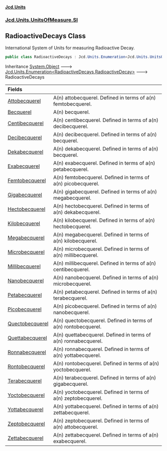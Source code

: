 #### [Jcd.Units](index.md 'index')
### [Jcd.Units.UnitsOfMeasure.SI](Jcd.Units.UnitsOfMeasure.SI.md 'Jcd.Units.UnitsOfMeasure.SI')

## RadioactiveDecays Class

International System of Units for measuring Radioactive Decay.

```csharp
public class RadioactiveDecays : Jcd.Units.Enumeration<Jcd.Units.UnitsOfMeasure.SI.RadioactiveDecays, Jcd.Units.UnitTypes.RadioactiveDecay>
```

Inheritance [System.Object](https://docs.microsoft.com/en-us/dotnet/api/System.Object 'System.Object') &#129106; [Jcd.Units.Enumeration&lt;](Jcd.Units.Enumeration_TEnumeration,T_.md 'Jcd.Units.Enumeration<TEnumeration,T>')[RadioactiveDecays](Jcd.Units.UnitsOfMeasure.SI.RadioactiveDecays.md 'Jcd.Units.UnitsOfMeasure.SI.RadioactiveDecays')[,](Jcd.Units.Enumeration_TEnumeration,T_.md 'Jcd.Units.Enumeration<TEnumeration,T>')[RadioactiveDecay](Jcd.Units.UnitTypes.RadioactiveDecay.md 'Jcd.Units.UnitTypes.RadioactiveDecay')[&gt;](Jcd.Units.Enumeration_TEnumeration,T_.md 'Jcd.Units.Enumeration<TEnumeration,T>') &#129106; RadioactiveDecays

| Fields | |
| :--- | :--- |
| [Attobecquerel](Jcd.Units.UnitsOfMeasure.SI.RadioactiveDecays.Attobecquerel.md 'Jcd.Units.UnitsOfMeasure.SI.RadioactiveDecays.Attobecquerel') | A(n) attobecquerel. Defined in terms of a(n) femtobecquerel. |
| [Becquerel](Jcd.Units.UnitsOfMeasure.SI.RadioactiveDecays.Becquerel.md 'Jcd.Units.UnitsOfMeasure.SI.RadioactiveDecays.Becquerel') | A(n) becquerel. |
| [Centibecquerel](Jcd.Units.UnitsOfMeasure.SI.RadioactiveDecays.Centibecquerel.md 'Jcd.Units.UnitsOfMeasure.SI.RadioactiveDecays.Centibecquerel') | A(n) centibecquerel. Defined in terms of a(n) decibecquerel. |
| [Decibecquerel](Jcd.Units.UnitsOfMeasure.SI.RadioactiveDecays.Decibecquerel.md 'Jcd.Units.UnitsOfMeasure.SI.RadioactiveDecays.Decibecquerel') | A(n) decibecquerel. Defined in terms of a(n) becquerel. |
| [Dekabecquerel](Jcd.Units.UnitsOfMeasure.SI.RadioactiveDecays.Dekabecquerel.md 'Jcd.Units.UnitsOfMeasure.SI.RadioactiveDecays.Dekabecquerel') | A(n) dekabecquerel. Defined in terms of a(n) becquerel. |
| [Exabecquerel](Jcd.Units.UnitsOfMeasure.SI.RadioactiveDecays.Exabecquerel.md 'Jcd.Units.UnitsOfMeasure.SI.RadioactiveDecays.Exabecquerel') | A(n) exabecquerel. Defined in terms of a(n) petabecquerel. |
| [Femtobecquerel](Jcd.Units.UnitsOfMeasure.SI.RadioactiveDecays.Femtobecquerel.md 'Jcd.Units.UnitsOfMeasure.SI.RadioactiveDecays.Femtobecquerel') | A(n) femtobecquerel. Defined in terms of a(n) picobecquerel. |
| [Gigabecquerel](Jcd.Units.UnitsOfMeasure.SI.RadioactiveDecays.Gigabecquerel.md 'Jcd.Units.UnitsOfMeasure.SI.RadioactiveDecays.Gigabecquerel') | A(n) gigabecquerel. Defined in terms of a(n) megabecquerel. |
| [Hectobecquerel](Jcd.Units.UnitsOfMeasure.SI.RadioactiveDecays.Hectobecquerel.md 'Jcd.Units.UnitsOfMeasure.SI.RadioactiveDecays.Hectobecquerel') | A(n) hectobecquerel. Defined in terms of a(n) dekabecquerel. |
| [Kilobecquerel](Jcd.Units.UnitsOfMeasure.SI.RadioactiveDecays.Kilobecquerel.md 'Jcd.Units.UnitsOfMeasure.SI.RadioactiveDecays.Kilobecquerel') | A(n) kilobecquerel. Defined in terms of a(n) hectobecquerel. |
| [Megabecquerel](Jcd.Units.UnitsOfMeasure.SI.RadioactiveDecays.Megabecquerel.md 'Jcd.Units.UnitsOfMeasure.SI.RadioactiveDecays.Megabecquerel') | A(n) megabecquerel. Defined in terms of a(n) kilobecquerel. |
| [Microbecquerel](Jcd.Units.UnitsOfMeasure.SI.RadioactiveDecays.Microbecquerel.md 'Jcd.Units.UnitsOfMeasure.SI.RadioactiveDecays.Microbecquerel') | A(n) microbecquerel. Defined in terms of a(n) millibecquerel. |
| [Millibecquerel](Jcd.Units.UnitsOfMeasure.SI.RadioactiveDecays.Millibecquerel.md 'Jcd.Units.UnitsOfMeasure.SI.RadioactiveDecays.Millibecquerel') | A(n) millibecquerel. Defined in terms of a(n) centibecquerel. |
| [Nanobecquerel](Jcd.Units.UnitsOfMeasure.SI.RadioactiveDecays.Nanobecquerel.md 'Jcd.Units.UnitsOfMeasure.SI.RadioactiveDecays.Nanobecquerel') | A(n) nanobecquerel. Defined in terms of a(n) microbecquerel. |
| [Petabecquerel](Jcd.Units.UnitsOfMeasure.SI.RadioactiveDecays.Petabecquerel.md 'Jcd.Units.UnitsOfMeasure.SI.RadioactiveDecays.Petabecquerel') | A(n) petabecquerel. Defined in terms of a(n) terabecquerel. |
| [Picobecquerel](Jcd.Units.UnitsOfMeasure.SI.RadioactiveDecays.Picobecquerel.md 'Jcd.Units.UnitsOfMeasure.SI.RadioactiveDecays.Picobecquerel') | A(n) picobecquerel. Defined in terms of a(n) nanobecquerel. |
| [Quectobecquerel](Jcd.Units.UnitsOfMeasure.SI.RadioactiveDecays.Quectobecquerel.md 'Jcd.Units.UnitsOfMeasure.SI.RadioactiveDecays.Quectobecquerel') | A(n) quectobecquerel. Defined in terms of a(n) rontobecquerel. |
| [Quettabecquerel](Jcd.Units.UnitsOfMeasure.SI.RadioactiveDecays.Quettabecquerel.md 'Jcd.Units.UnitsOfMeasure.SI.RadioactiveDecays.Quettabecquerel') | A(n) quettabecquerel. Defined in terms of a(n) ronnabecquerel. |
| [Ronnabecquerel](Jcd.Units.UnitsOfMeasure.SI.RadioactiveDecays.Ronnabecquerel.md 'Jcd.Units.UnitsOfMeasure.SI.RadioactiveDecays.Ronnabecquerel') | A(n) ronnabecquerel. Defined in terms of a(n) yottabecquerel. |
| [Rontobecquerel](Jcd.Units.UnitsOfMeasure.SI.RadioactiveDecays.Rontobecquerel.md 'Jcd.Units.UnitsOfMeasure.SI.RadioactiveDecays.Rontobecquerel') | A(n) rontobecquerel. Defined in terms of a(n) yoctobecquerel. |
| [Terabecquerel](Jcd.Units.UnitsOfMeasure.SI.RadioactiveDecays.Terabecquerel.md 'Jcd.Units.UnitsOfMeasure.SI.RadioactiveDecays.Terabecquerel') | A(n) terabecquerel. Defined in terms of a(n) gigabecquerel. |
| [Yoctobecquerel](Jcd.Units.UnitsOfMeasure.SI.RadioactiveDecays.Yoctobecquerel.md 'Jcd.Units.UnitsOfMeasure.SI.RadioactiveDecays.Yoctobecquerel') | A(n) yoctobecquerel. Defined in terms of a(n) zeptobecquerel. |
| [Yottabecquerel](Jcd.Units.UnitsOfMeasure.SI.RadioactiveDecays.Yottabecquerel.md 'Jcd.Units.UnitsOfMeasure.SI.RadioactiveDecays.Yottabecquerel') | A(n) yottabecquerel. Defined in terms of a(n) zettabecquerel. |
| [Zeptobecquerel](Jcd.Units.UnitsOfMeasure.SI.RadioactiveDecays.Zeptobecquerel.md 'Jcd.Units.UnitsOfMeasure.SI.RadioactiveDecays.Zeptobecquerel') | A(n) zeptobecquerel. Defined in terms of a(n) attobecquerel. |
| [Zettabecquerel](Jcd.Units.UnitsOfMeasure.SI.RadioactiveDecays.Zettabecquerel.md 'Jcd.Units.UnitsOfMeasure.SI.RadioactiveDecays.Zettabecquerel') | A(n) zettabecquerel. Defined in terms of a(n) exabecquerel. |
